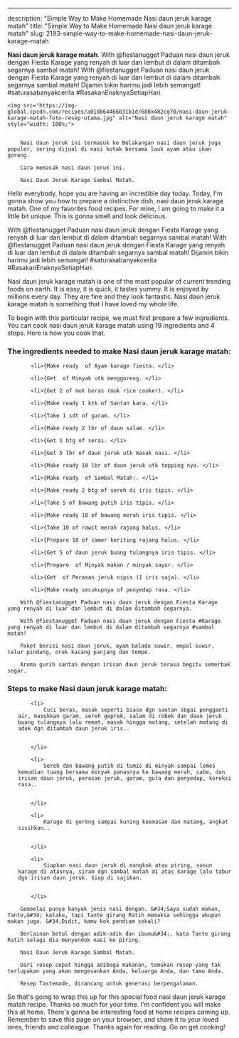 ---
description: "Simple Way to Make Homemade Nasi daun jeruk karage matah"
title: "Simple Way to Make Homemade Nasi daun jeruk karage matah"
slug: 2193-simple-way-to-make-homemade-nasi-daun-jeruk-karage-matah

<p>
	<strong>Nasi daun jeruk karage matah</strong>. 
	With @fiestanugget Paduan nasi daun jeruk dengan Fiesta Karage yang renyah di luar dan lembut di dalam ditambah segarnya sambal matah! With @fiestanugget Paduan nasi daun jeruk dengan Fiesta Karage yang renyah di luar dan lembut di dalam ditambah segarnya sambal matah! Dijamin bikin harimu jadi lebih semangat! #saturasabanyakcerita #RasakanEnaknyaSetiapHari.
</p>
<p>
	
	<img src="https://img-global.cpcdn.com/recipes/a01d864466b31b1d/680x482cq70/nasi-daun-jeruk-karage-matah-foto-resep-utama.jpg" alt="Nasi daun jeruk karage matah" style="width: 100%;">
	
	
		Nasi daun jeruk ini termasuk ke Belakangan nasi daun jeruk juga populer, sering dijual di nasi kotak bersama lauk ayam atau ikan goreng.
	
		Cara memasak nasi daun jeruk ini.
	
		Nasi Daun Jeruk Karage Sambal Matah.
	
</p>
<p>
	Hello everybody, hope you are having an incredible day today. Today, I'm gonna show you how to prepare a distinctive dish, nasi daun jeruk karage matah. One of my favorites food recipes. For mine, I am going to make it a little bit unique. This is gonna smell and look delicious.
</p>
	
<p>
	With @fiestanugget Paduan nasi daun jeruk dengan Fiesta Karage yang renyah di luar dan lembut di dalam ditambah segarnya sambal matah! With @fiestanugget Paduan nasi daun jeruk dengan Fiesta Karage yang renyah di luar dan lembut di dalam ditambah segarnya sambal matah! Dijamin bikin harimu jadi lebih semangat! #saturasabanyakcerita #RasakanEnaknyaSetiapHari.
</p>
<p>
	Nasi daun jeruk karage matah is one of the most popular of current trending foods on earth. It is easy, it is quick, it tastes yummy. It is enjoyed by millions every day. They are fine and they look fantastic. Nasi daun jeruk karage matah is something that I have loved my whole life.
</p>

<p>
To begin with this particular recipe, we must first prepare a few ingredients. You can cook nasi daun jeruk karage matah using 19 ingredients and 4 steps. Here is how you cook that.
</p>

<h3>The ingredients needed to make Nasi daun jeruk karage matah:</h3>

<ol>
	
		<li>{Make ready  of Ayam karage fiesta. </li>
	
		<li>{Get  of Minyak utk menggoreng. </li>
	
		<li>{Get 2 of muk beras (muk rice cooker). </li>
	
		<li>{Make ready 1 ktk of Santan kara. </li>
	
		<li>{Take 1 sdt of garam. </li>
	
		<li>{Make ready 2 lbr of daun salam. </li>
	
		<li>{Get 1 btg of serai. </li>
	
		<li>{Get 5 lbr of daun jeruk utk masak nasi. </li>
	
		<li>{Make ready 10 lbr of daun jeruk utk topping nya. </li>
	
		<li>{Make ready  of Sambal Matah:. </li>
	
		<li>{Make ready 2 btg of sereh di iris tipis. </li>
	
		<li>{Take 5 of bawang putih iris tipis. </li>
	
		<li>{Make ready 10 of bawang merah iris tipis. </li>
	
		<li>{Take 10 of rawit merah rajang halus. </li>
	
		<li>{Prepare 10 of camer keriting rajang halus. </li>
	
		<li>{Get 5 of daun jeruk buang tulangnya iris tipis. </li>
	
		<li>{Prepare  of Minyak makan / minyak sayur. </li>
	
		<li>{Get  of Perasan jeruk nipis (1 iris saja). </li>
	
		<li>{Make ready secukupnya of penyedap rasa. </li>
	
</ol>
<p>
	
		With @fiestanugget Paduan nasi daun jeruk dengan Fiesta Karage yang renyah di luar dan lembut di dalam ditambah segarnya.
	
		With @fiestanugget Paduan nasi daun jeruk dengan Fiesta #Karage yang renyah di luar dan lembut di dalam ditambah segarnya #sambal matah!
	
		Paket berisi nasi daun jeruk, ayam balado suwir, empal suwir, telur pindang, orek kacang panjang dan tempe.
	
		Aroma gurih santan dengan irisan daun jeruk terasa begitu semerbak segar.
	
</p>

<h3>Steps to make Nasi daun jeruk karage matah:</h3>

<ol>
	
		<li>
			Cuci beras, masak seperti biasa dgn santan sbgai pengganti air, masukkan garam, sereh geprek, salam di robek dan daun jeruk buang tulangnya lalu remat, masak hingga matang, setelah matang di aduk dgn ditambah daun jeruk iris..
			
			
		</li>
	
		<li>
			Sereh dan bawang putih di tumis di minyak sampai lemes kemudian tuang bersama minyak panasnya ke bawang merah, cabe, dan irisan daun jeruk, perasan jeruk, garam, gula dan penyedap, koreksi rasa..
			
			
		</li>
	
		<li>
			Karage di goreng sampai kuning keemasan dan matang, angkat sisihkan..
			
			
		</li>
	
		<li>
			Siapkan nasi daun jeruk di mangkok atau piring, susun karage di atasnya, siram dgn sambal matah di atas karage lalu tabur dgn irisan daun jeruk. Siap di sajikan.
			
			
		</li>
	
</ol>

<p>
	
		Gemoelai punya banyak jenis nasi dengan. &#34;Saya sudah makan, Tante,&#34; kataku, tapi Tante girang Ratih memaksa sehingga akupun makan juga. &#34;Didit, kamu kok pendiam sekali?
	
		Berlainan betul dengan adik-adik dan ibumu&#34;, kata Tante girang Ratih selagi dia menyendok nasi ke piring.
	
		Nasi Daun Jeruk Karage Sambal Matah.
	
		Dari resep cepat hingga adiboga makanan, temukan resep yang tak terlupakan yang akan mengesankan Anda, keluarga Anda, dan tamu Anda.
	
		Resep Tastemade, dirancang untuk generasi berpengalaman.
	
</p>

<p>
	So that's going to wrap this up for this special food nasi daun jeruk karage matah recipe. Thanks so much for your time. I'm confident you will make this at home. There's gonna be interesting food at home recipes coming up. Remember to save this page on your browser, and share it to your loved ones, friends and colleague. Thanks again for reading. Go on get cooking!
</p>
